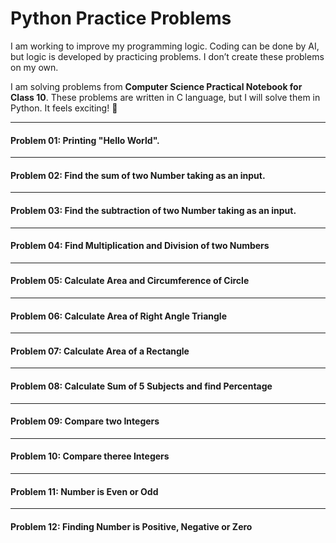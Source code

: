 # Python Practice Problems

I am working to improve my programming logic. Coding can be done by AI, but logic is developed by practicing problems. I don’t create these problems on my own.

I am solving problems from **Computer Science Practical Notebook for Class 10**. These problems are written in C language, but I will solve them in Python. It feels exciting! 🎉

---
#### Problem 01: Printing "Hello World".

---
#### Problem 02: Find the sum of two Number taking as an input.

---
#### Problem 03: Find the subtraction of two Number taking as an input.

---
#### Problem 04: Find Multiplication and Division of two Numbers

---
#### Problem 05: Calculate Area and Circumference of Circle

---
#### Problem 06: Calculate Area of Right Angle Triangle

---
#### Problem 07: Calculate Area of a Rectangle

---
#### Problem 08: Calculate Sum of 5 Subjects and find Percentage

---
#### Problem 09: Compare two Integers

--- 
#### Problem 10: Compare theree Integers

---
#### Problem 11: Number is Even or Odd

---
#### Problem 12: Finding Number is Positive, Negative or Zero